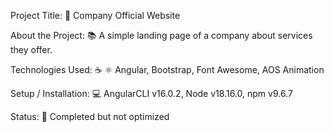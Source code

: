 Project Title: 📛
Company Official Website

About the Project: 📚
A simple landing page of a company about services they offer.

Technologies Used: ☕️ ⚛️
Angular, Bootstrap, Font Awesome, AOS Animation

Setup / Installation: 💻
AngularCLI v16.0.2, Node v18.16.0, npm v9.6.7

Status: 📶
Completed but not optimized
